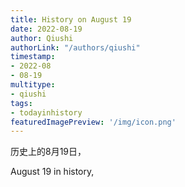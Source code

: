 ```yaml
---
title: History on August 19
date: 2022-08-19
author: Qiushi 
authorLink: "/authors/qiushi"
timestamp: 
- 2022-08
- 08-19
multitype: 
- qiushi
tags: 
- todayinhistory
featuredImagePreview: '/img/icon.png'
---
```









历史上的8月19日，

August 19 in history, 

<!--more-->

